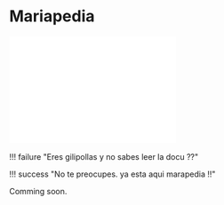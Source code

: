 # Mariapedia

<img src="images/mariapedia_logo-bco.png" alt="mariapedia" width="300"/>

!!! failure "Eres gilipollas y no sabes leer la docu ??"

!!! success "No te preocupes. ya esta aqui marapedia !!"

Comming soon. 
